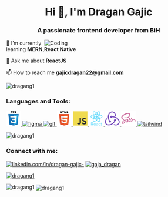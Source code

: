 
<h1 align="center">Hi 👋, I'm Dragan Gajic</h1>
<h3 align="center">A passionate frontend developer from BiH</h3>
<img align="right" alt="Coding" width="400" src="https://cdn.dribbble.com/users/1162077/screenshots/3848914/programmer.gif"








🌱 I’m currently learning **MERN,React Native**

💬 Ask me about **ReactJS**

📫 How to reach me **gajicdragan22@gmail.com**


<p align="left"> <img src="https://komarev.com/ghpvc/?username=dragang1&label=Profile%20views&color=0e75b6&style=flat" alt="dragang1" /> </p>
<h3 align="left">Languages and Tools:</h3>
<p align="left"> <a href="https://www.w3schools.com/css/" target="_blank" rel="noreferrer"> <img src="https://raw.githubusercontent.com/devicons/devicon/master/icons/css3/css3-original-wordmark.svg" alt="css3" width="40" height="40"/> </a> <a href="https://www.figma.com/" target="_blank" rel="noreferrer"> <img src="https://www.vectorlogo.zone/logos/figma/figma-icon.svg" alt="figma" width="40" height="40"/> </a> <a href="https://git-scm.com/" target="_blank" rel="noreferrer"> <img src="https://www.vectorlogo.zone/logos/git-scm/git-scm-icon.svg" alt="git" width="40" height="40"/> </a> <a href="https://www.w3.org/html/" target="_blank" rel="noreferrer"> <img src="https://raw.githubusercontent.com/devicons/devicon/master/icons/html5/html5-original-wordmark.svg" alt="html5" width="40" height="40"/> </a> <a href="https://developer.mozilla.org/en-US/docs/Web/JavaScript" target="_blank" rel="noreferrer"> <img src="https://raw.githubusercontent.com/devicons/devicon/master/icons/javascript/javascript-original.svg" alt="javascript" width="40" height="40"/> </a> <a href="https://reactjs.org/" target="_blank" rel="noreferrer"> <img src="https://raw.githubusercontent.com/devicons/devicon/master/icons/react/react-original-wordmark.svg" alt="react" width="40" height="40"/> </a> <a href="https://redux.js.org" target="_blank" rel="noreferrer"> <img src="https://raw.githubusercontent.com/devicons/devicon/master/icons/redux/redux-original.svg" alt="redux" width="40" height="40"/> </a> <a href="https://sass-lang.com" target="_blank" rel="noreferrer"> <img src="https://raw.githubusercontent.com/devicons/devicon/master/icons/sass/sass-original.svg" alt="sass" width="40" height="40"/> </a> <a href="https://tailwindcss.com/" target="_blank" rel="noreferrer"> <img src="https://www.vectorlogo.zone/logos/tailwindcss/tailwindcss-icon.svg" alt="tailwind" width="40" height="40"/> </a> </p>




<p><img align="center" src="https://github-readme-streak-stats.herokuapp.com/?user=dragang1&" alt="dragang1" /></p>




<h3 align="left">Connect with me:</h3>
<p align="left">
<a href="https://www.linkedin.com/in/dragan-gajic-/" target="blank"><img align="center" src="https://raw.githubusercontent.com/rahuldkjain/github-profile-readme-generator/master/src/images/icons/Social/linked-in-alt.svg" alt="linkedin.com/in/dragan-gajic-" height="30" width="40" /></a>
<a href="https://instagram.com/gaja_dragan" target="blank"><img align="center" src="https://raw.githubusercontent.com/rahuldkjain/github-profile-readme-generator/master/src/images/icons/Social/instagram.svg" alt="gaja_dragan" height="30" width="40" /></a>
</p>

<p align="left"> <a href="https://github.com/ryo-ma/github-profile-trophy"><img src="https://github-profile-trophy.vercel.app/?username=dragang1" alt="dragang1" /></a> </p>
<p><img align="left" src="https://github-readme-stats.vercel.app/api/top-langs?username=dragang1&show_icons=true&locale=en&layout=compact" alt="dragang1" /></p>

<p>&nbsp;<img align="center" src="https://github-readme-stats.vercel.app/api?username=dragang1&show_icons=true&locale=en" alt="dragang1" /></p>


